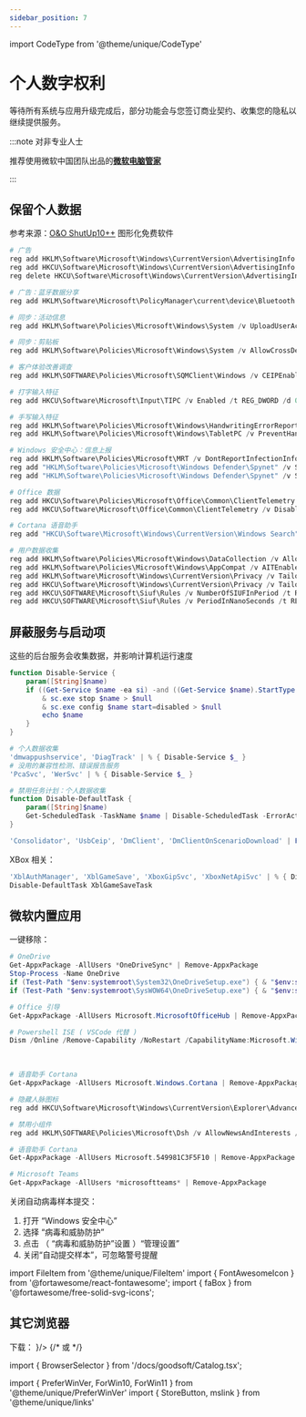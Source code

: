 ```yaml
---
sidebar_position: 7
---
```


import CodeType from '@theme/unique/CodeType'

# 个人数字权利

等待所有系统与应用升级完成后，部分功能会与您签订商业契约、收集您的隐私以继续提供服务。

:::note 对非专业人士

推荐使用微软中国团队出品的[**微软电脑管家**](https://aka.ms/GetPCManagerOFL)

:::

<CodeType admin pwsh >

## 保留个人数据

</CodeType>

参考来源：[O&O ShutUp10++](https://www.oo-software.com/en/shutup10) 图形化免费软件

```powershell
# 广告
reg add HKLM\Software\Microsoft\Windows\CurrentVersion\AdvertisingInfo /v Enabled /t REG_DWORD /d 0 /f
reg add HKCU\Software\Microsoft\Windows\CurrentVersion\AdvertisingInfo /v Enabled /t REG_DWORD /d 0 /f
reg delete HKCU\Software\Microsoft\Windows\CurrentVersion\AdvertisingInfo /v Id /f 2>&1 >NUL

# 广告：蓝牙数据分享
reg add HKLM\Software\Microsoft\PolicyManager\current\device\Bluetooth /v AllowAdvertising /t REG_DWORD /d 0 /f

# 同步：活动信息
reg add HKLM\Software\Policies\Microsoft\Windows\System /v UploadUserActivities /t REG_DWORD /d 0 /f

# 同步：剪贴板
reg add HKLM\Software\Policies\Microsoft\Windows\System /v AllowCrossDeviceClipboard /t REG_DWORD /d 0 /f

# 客户体验改善调查
reg add HKLM\SOFTWARE\Policies\Microsoft\SQMClient\Windows /v CEIPEnable /t REG_DWORD /d 0 /f

# 打字输入特征
reg add HKCU\Software\Microsoft\Input\TIPC /v Enabled /t REG_DWORD /d 0 /f

# 手写输入特征
reg add HKLM\Software\Policies\Microsoft\Windows\HandwritingErrorReports /v PreventHandwritingErrorReports /t REG_DWORD /d 1 /f
reg add HKLM\Software\Policies\Microsoft\Windows\TabletPC /v PreventHandwritingDataSharing /t REG_DWORD /d 1 /f

# Windows 安全中心：信息上报
reg add HKLM\Software\Policies\Microsoft\MRT /v DontReportInfectionInformation /t REG_DWORD /d 1 /f
reg add "HKLM\Software\Policies\Microsoft\Windows Defender\Spynet" /v SubmitSamplesConsent /t REG_DWORD /d 2 /f
reg add "HKLM\Software\Policies\Microsoft\Windows Defender\Spynet" /v SpyNetReporting /t REG_DWORD /d 0 /f

# Office 数据
reg add HKCU\Software\Policies\Microsoft\Office\Common\ClientTelemetry /v SendTelemetry /t REG_DWORD /d 3 /f
reg add HKCU\Software\Microsoft\Office\Common\ClientTelemetry /v DisableTelemetry /t REG_DWORD /d 1 /f

# Cortana 语音助手
reg add "HKCU\Software\Microsoft\Windows\CurrentVersion\Windows Search" /v CortanaConsent /t REG_DWORD /d 0 /f

# 用户数据收集
reg add HKLM\Software\Policies\Microsoft\Windows\DataCollection /v AllowTelemetry /t REG_DWORD /d 0 /f
reg add HKLM\Software\Policies\Microsoft\Windows\AppCompat /v AITEnable /t REG_DWORD /d 0 /f
reg add HKLM\Software\Microsoft\Windows\CurrentVersion\Privacy /v TailoredExperiencesWithDiagnosticDataEnabled /t REG_DWORD /d 0 /f
reg add HKCU\Software\Microsoft\Windows\CurrentVersion\Privacy /v TailoredExperiencesWithDiagnosticDataEnabled /t REG_DWORD /d 0 /f
reg add HKCU\SOFTWARE\Microsoft\Siuf\Rules /v NumberOfSIUFInPeriod /t REG_DWORD /d 0 /f
reg add HKCU\SOFTWARE\Microsoft\Siuf\Rules /v PeriodInNanoSeconds /t REG_DWORD /d 0 /f

```

<CodeType admin pwsh >

## 屏蔽服务与启动项

</CodeType>

这些的后台服务会收集数据，并影响计算机运行速度

```powershell
function Disable-Service {
    param([String]$name)
    if ((Get-Service $name -ea si) -and ((Get-Service $name).StartType -ne 'Disabled')) {
        & sc.exe stop $name > $null
        & sc.exe config $name start=disabled > $null
        echo $name
    }
}

# 个人数据收集
'dmwappushservice', 'DiagTrack' | % { Disable-Service $_ }
# 没用的兼容性检测、错误报告服务
'PcaSvc', 'WerSvc' | % { Disable-Service $_ }

# 禁用任务计划：个人数据收集
function Disable-DefaultTask {
    param([String]$name)
    Get-ScheduledTask -TaskName $name | Disable-ScheduledTask -ErrorAction SilentlyContinue
}

'Consolidator', 'UsbCeip', 'DmClient', 'DmClientOnScenarioDownload' | ForEach-Object { Disable-DefaultTask $_ }

```

XBox 相关：

```powershell
'XblAuthManager', 'XblGameSave', 'XboxGipSvc', 'XboxNetApiSvc' | % { Disable-Service $_ }
Disable-DefaultTask XblGameSaveTask
```

## 微软内置应用

<CodeType admin pwsh >

一键移除：

</CodeType>

```powershell
# OneDrive
Get-AppxPackage -AllUsers *OneDriveSync* | Remove-AppxPackage
Stop-Process -Name OneDrive
if (Test-Path "$env:systemroot\System32\OneDriveSetup.exe") { & "$env:systemroot\System32\OneDriveSetup.exe" /uninstall }
if (Test-Path "$env:systemroot\SysWOW64\OneDriveSetup.exe") { & "$env:systemroot\SysWOW64\OneDriveSetup.exe" /uninstall }

# Office 引导
Get-AppxPackage -AllUsers Microsoft.MicrosoftOfficeHub | Remove-AppxPackage

# Powershell ISE ( VSCode 代替 )
Dism /Online /Remove-Capability /NoRestart /CapabilityName:Microsoft.Windows.PowerShell.ISE

```

 <PreferWinVer win10 win11 ><br/>
<ForWin10>

```powershell
# 语音助手 Cortana
Get-AppxPackage -AllUsers Microsoft.Windows.Cortana | Remove-AppxPackage

# 隐藏人脉图标
reg add HKCU\Software\Microsoft\Windows\CurrentVersion\Explorer\Advanced\People /v PeopleBand /t REG_DWORD /d 0 /f

```

</ForWin10>
<ForWin11>

```powershell
# 禁用小组件
reg add HKLM\SOFTWARE\Policies\Microsoft\Dsh /v AllowNewsAndInterests /t REG_DWORD /d 0 /f

# 语音助手 Cortana
Get-AppxPackage -AllUsers Microsoft.549981C3F5F10 | Remove-AppxPackage

# Microsoft Teams
Get-AppxPackage -AllUsers *microsoftteams* | Remove-AppxPackage

```

</ForWin11>
</PreferWinVer>

关闭自动病毒样本提交：

1. 打开 “Windows 安全中心”
2. 选择 “病毒和威胁防护”
3. 点击 （ “病毒和威胁防护”设置 ）“管理设置”
4. 关闭“自动提交样本”，可忽略警号提醒

import FileItem from '@theme/unique/FileItem'
import { FontAwesomeIcon } from '@fortawesome/react-fontawesome';
import { faBox } from '@fortawesome/free-solid-svg-icons';

## 其它浏览器

<p>
下载：
<FileItem name="Firefox 安装包" path="https://download.mozilla.org/?product=firefox-latest-ssl&os=win64&lang=zh-CN" button icon={<FontAwesomeIcon icon={faBox} />}/>
{/*
或
<StoreButton to={mslink`9NZVDKPMR9RD`} text="从商店安装" />
 */}
</p>

import { BrowserSelector } from '/docs/goodsoft/Catalog.tsx';

<BrowserSelector/>

<!-- [参考脚本](https://github.com/Sycnex/Windows10Debloater/blob/a48b4d8dc501680e0edc31f840791c966d89d309/Windows10Debloater.ps1#L173) -->

import {
PreferWinVer,
ForWin10,
ForWin11
} from '@theme/unique/PreferWinVer'
import { StoreButton, mslink } from '@theme/unique/links'
